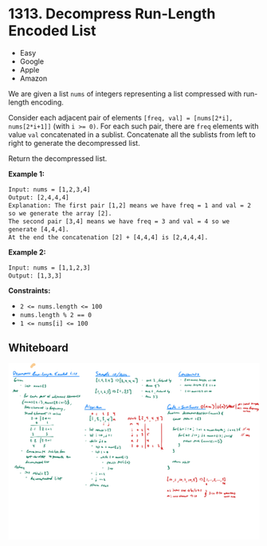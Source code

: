 # 1313. Decompress Run-Length Encoded List
- Easy
- Google
- Apple
- Amazon

We are given a list `nums` of integers representing a list compressed with run-length encoding.

Consider each adjacent pair of elements `[freq, val] = [nums[2*i], nums[2*i+1]]` (with `i >= 0)`.  For each such pair, there are `freq` elements with value `val` concatenated in a sublist. Concatenate all the sublists from left to right to generate the decompressed list.

Return the decompressed list.

**Example 1:**
```
Input: nums = [1,2,3,4]
Output: [2,4,4,4]
Explanation: The first pair [1,2] means we have freq = 1 and val = 2 so we generate the array [2].
The second pair [3,4] means we have freq = 3 and val = 4 so we generate [4,4,4].
At the end the concatenation [2] + [4,4,4] is [2,4,4,4].
```

**Example 2:**
```
Input: nums = [1,1,2,3]
Output: [1,3,3]
```

**Constraints:**
- `2 <= nums.length <= 100`
- `nums.length % 2 == 0`
- `1 <= nums[i] <= 100`

## Whiteboard
![Whiteboard Image][whiteboard-image]

<!-- Refs -->
[whiteboard-image]: whiteboard.jpg
